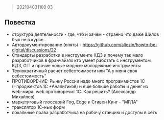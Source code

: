 
> 202104031100
03

## Повестка

* структура деятельности - где, что и зачем - странно что даже Шилов был не в курсе.
* Автодокументирование (опять) - https://github.com/aliczin/howto-be-digital/discussions/22
* Стандарты разработки в инструменте КД3 и почему так мало разработчиков в франчайзях кто умеет работать с инструментом КД3, GIT и прочие новые модные молодежные инструменты
* Технократичный расчет себестоимости или "А у меня своя себестоимость"
* ПРОТИВОРЕЧИЕ: Рынку России надо много программистов 1С (+проджектов 1С +Аналитиков) и еще больше работы и денег из web-мира. web противоречит 1С. Как решить? (Александр Михайлов)
* маркетиговый глоссарий Fog, Edge и Стивен Кинг - "МГЛА"
* транслятор 1С-ных форм
* локальные права разработчика на рабочу станцию и доступы в сеть
 
